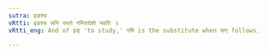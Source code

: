 ```yaml
---
sutra: इङश्च
vRtti: इङश्च सनि परतो गमिरादेशो भवति ॥
vRtti_eng: And of इङ् 'to study,' गमि is the substitute when सन् follows.

---
```

